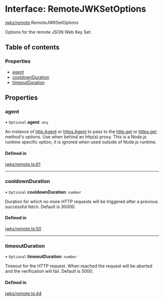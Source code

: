 # Interface: RemoteJWKSetOptions

[jwks/remote](../modules/jwks_remote.md).RemoteJWKSetOptions

Options for the remote JSON Web Key Set.

## Table of contents

### Properties

- [agent](jwks_remote.RemoteJWKSetOptions.md#agent)
- [cooldownDuration](jwks_remote.RemoteJWKSetOptions.md#cooldownduration)
- [timeoutDuration](jwks_remote.RemoteJWKSetOptions.md#timeoutduration)

## Properties

### agent

• `Optional` **agent**: `any`

An instance of [http.Agent](https://nodejs.org/api/http.html#http_class_http_agent)
or [https.Agent](https://nodejs.org/api/https.html#https_class_https_agent) to pass
to the [http.get](https://nodejs.org/api/http.html#http_http_get_options_callback)
or [https.get](https://nodejs.org/api/https.html#https_https_get_options_callback)
method's options. Use when behind an http(s) proxy.
This is a Node.js runtime specific option, it is ignored
when used outside of Node.js runtime.

#### Defined in

[jwks/remote.ts:61](https://github.com/panva/jose/blob/v3.15.3/src/jwks/remote.ts#L61)

___

### cooldownDuration

• `Optional` **cooldownDuration**: `number`

Duration for which no more HTTP requests will be triggered
after a previous successful fetch. Default is 30000.

#### Defined in

[jwks/remote.ts:50](https://github.com/panva/jose/blob/v3.15.3/src/jwks/remote.ts#L50)

___

### timeoutDuration

• `Optional` **timeoutDuration**: `number`

Timeout for the HTTP request. When reached the request will be
aborted and the verification will fail. Default is 5000.

#### Defined in

[jwks/remote.ts:44](https://github.com/panva/jose/blob/v3.15.3/src/jwks/remote.ts#L44)
